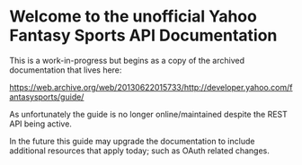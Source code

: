 Welcome to the unofficial Yahoo Fantasy Sports API Documentation
================================================================

This is a work-in-progress but begins as a copy of the archived
documentation that lives here:

  https://web.archive.org/web/20130622015733/http://developer.yahoo.com/fantasysports/guide/

As unfortunately the guide is no longer online/maintained despite the
REST API being active.

In the future this guide may upgrade the documentation to include additional
resources that apply today; such as OAuth related changes.
